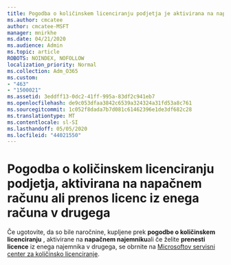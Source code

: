 ```yaml
---
title: Pogodba o količinskem licenciranju podjetja je aktivirana na napačnem računu
ms.author: cmcatee
author: cmcatee-MSFT
manager: mnirkhe
ms.date: 04/21/2020
ms.audience: Admin
ms.topic: article
ROBOTS: NOINDEX, NOFOLLOW
localization_priority: Normal
ms.collection: Adm_O365
ms.custom:
- "463"
- "1500021"
ms.assetid: 3eddff13-0dc2-41ff-995a-83df2c941eb7
ms.openlocfilehash: de9c053dfaa3842c6539a324324a31fd53a8c761
ms.sourcegitcommit: 1c052f8dada7b7d081c61462396e1de3df682c28
ms.translationtype: MT
ms.contentlocale: sl-SI
ms.lasthandoff: 05/05/2020
ms.locfileid: "44021550"
---
```

# <a name="volume-licensing-enterprise-agreement-activated-on-the-wrong-account-or-transferring-licenses-from-one-account-to-another"></a>Pogodba o količinskem licenciranju podjetja, aktivirana na napačnem računu ali prenos licenc iz enega računa v drugega

Če ugotovite, da so bile naročnine, kupljene prek **pogodbe o količinskem licenciranju** , aktivirane na **napačnem najemniku**ali če želite **prenesti licence** iz enega najemnika v drugega, se obrnite na [Microsoftov servisni center za količinsko licenciranje](https://support.microsoft.com/help/4471406/how-to-contact-the-microsoft-volume-licensing-service-center).
